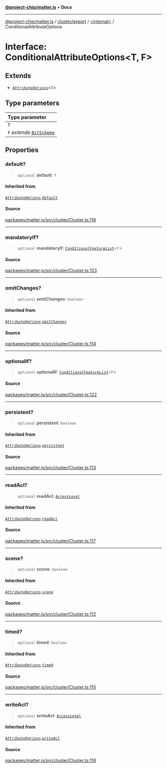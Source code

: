 [**@project-chip/matter.js**](../../../../README.md) • **Docs**

***

[@project-chip/matter.js](../../../../modules.md) / [cluster/export](../../README.md) / [\<internal\>](../README.md) / ConditionalAttributeOptions

# Interface: ConditionalAttributeOptions\<T, F\>

## Extends

- [`AttributeOptions`](AttributeOptions.md)\<`T`\>

## Type parameters

| Type parameter |
| :------ |
| `T` |
| `F` *extends* [`BitSchema`](../../../../schema/export/README.md#bitschema) |

## Properties

### default?

> `optional` **default**: `T`

#### Inherited from

[`AttributeOptions`](AttributeOptions.md).[`default`](AttributeOptions.md#default)

#### Source

[packages/matter.js/src/cluster/Cluster.ts:116](https://github.com/project-chip/matter.js/blob/7a8cbb56b87d4ccf34bec5a9a95ab40a1711324f/packages/matter.js/src/cluster/Cluster.ts#L116)

***

### mandatoryIf?

> `optional` **mandatoryIf**: [`ConditionalFeatureList`](../../README.md#conditionalfeaturelistf)\<`F`\>

#### Source

[packages/matter.js/src/cluster/Cluster.ts:123](https://github.com/project-chip/matter.js/blob/7a8cbb56b87d4ccf34bec5a9a95ab40a1711324f/packages/matter.js/src/cluster/Cluster.ts#L123)

***

### omitChanges?

> `optional` **omitChanges**: `boolean`

#### Inherited from

[`AttributeOptions`](AttributeOptions.md).[`omitChanges`](AttributeOptions.md#omitchanges)

#### Source

[packages/matter.js/src/cluster/Cluster.ts:114](https://github.com/project-chip/matter.js/blob/7a8cbb56b87d4ccf34bec5a9a95ab40a1711324f/packages/matter.js/src/cluster/Cluster.ts#L114)

***

### optionalIf?

> `optional` **optionalIf**: [`ConditionalFeatureList`](../../README.md#conditionalfeaturelistf)\<`F`\>

#### Source

[packages/matter.js/src/cluster/Cluster.ts:122](https://github.com/project-chip/matter.js/blob/7a8cbb56b87d4ccf34bec5a9a95ab40a1711324f/packages/matter.js/src/cluster/Cluster.ts#L122)

***

### persistent?

> `optional` **persistent**: `boolean`

#### Inherited from

[`AttributeOptions`](AttributeOptions.md).[`persistent`](AttributeOptions.md#persistent)

#### Source

[packages/matter.js/src/cluster/Cluster.ts:113](https://github.com/project-chip/matter.js/blob/7a8cbb56b87d4ccf34bec5a9a95ab40a1711324f/packages/matter.js/src/cluster/Cluster.ts#L113)

***

### readAcl?

> `optional` **readAcl**: [`AccessLevel`](../../enumerations/AccessLevel.md)

#### Inherited from

[`AttributeOptions`](AttributeOptions.md).[`readAcl`](AttributeOptions.md#readacl)

#### Source

[packages/matter.js/src/cluster/Cluster.ts:117](https://github.com/project-chip/matter.js/blob/7a8cbb56b87d4ccf34bec5a9a95ab40a1711324f/packages/matter.js/src/cluster/Cluster.ts#L117)

***

### scene?

> `optional` **scene**: `boolean`

#### Inherited from

[`AttributeOptions`](AttributeOptions.md).[`scene`](AttributeOptions.md#scene)

#### Source

[packages/matter.js/src/cluster/Cluster.ts:112](https://github.com/project-chip/matter.js/blob/7a8cbb56b87d4ccf34bec5a9a95ab40a1711324f/packages/matter.js/src/cluster/Cluster.ts#L112)

***

### timed?

> `optional` **timed**: `boolean`

#### Inherited from

[`AttributeOptions`](AttributeOptions.md).[`timed`](AttributeOptions.md#timed)

#### Source

[packages/matter.js/src/cluster/Cluster.ts:115](https://github.com/project-chip/matter.js/blob/7a8cbb56b87d4ccf34bec5a9a95ab40a1711324f/packages/matter.js/src/cluster/Cluster.ts#L115)

***

### writeAcl?

> `optional` **writeAcl**: [`AccessLevel`](../../enumerations/AccessLevel.md)

#### Inherited from

[`AttributeOptions`](AttributeOptions.md).[`writeAcl`](AttributeOptions.md#writeacl)

#### Source

[packages/matter.js/src/cluster/Cluster.ts:118](https://github.com/project-chip/matter.js/blob/7a8cbb56b87d4ccf34bec5a9a95ab40a1711324f/packages/matter.js/src/cluster/Cluster.ts#L118)
